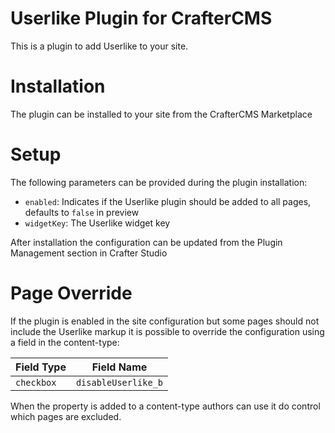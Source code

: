 # Userlike Plugin for CrafterCMS

This is a plugin to add Userlike to your site.

# Installation

The plugin can be installed to your site from the CrafterCMS Marketplace

# Setup

The following parameters can be provided during the plugin installation:

- `enabled`: Indicates if the Userlike plugin should be added to all pages, defaults to `false` in preview
- `widgetKey`: The Userlike widget key

After installation the configuration can be updated from the Plugin Management section in Crafter Studio

# Page Override

If the plugin is enabled in the site configuration but some pages should not include the Userlike markup it is possible
to override the configuration using a field in the content-type:

| Field Type |  Field Name         |
|------------|---------------------|
| `checkbox` | `disableUserlike_b` |

When the property is added to a content-type authors can use it do control which pages are excluded.
